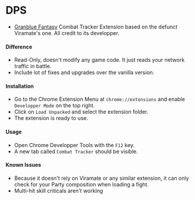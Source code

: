 # DPS  
* [Granblue Fantasy](http://game.granbluefantasy.jp) Combat Tracker Extension based on the defunct Viramate's one. All credit to its developper.  
#### Difference  
* Read-Only, doesn't modify any game code. It just reads your network traffic in battle.  
* Include lot of fixes and upgrades over the vanilla version.  
#### Installation  
* Go to the Chrome Extension Menu at `chrome://extensions` and enable `Developper Mode` on the top right.  
* Click on `Load Unpacked` and select the extension folder.  
* The extension is ready to use.  
#### Usage  
* Open Chrome Developper Tools with the `F12` key.  
* A new tab called `Combat Tracker` should be visible.  
#### Known Issues  
* Because it doesn't rely on Viramate or any similar extension, it can only check for your Party composition when loading a fight.  
* Multi-hit skill criticals aren't working  
